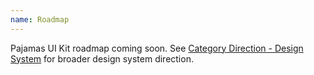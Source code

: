 ```yaml
---
name: Roadmap
---
```


Pajamas UI Kit roadmap coming soon. See [Category Direction - Design System](https://about.gitlab.com/direction/manage/foundations/design_system/) for broader design system direction.
